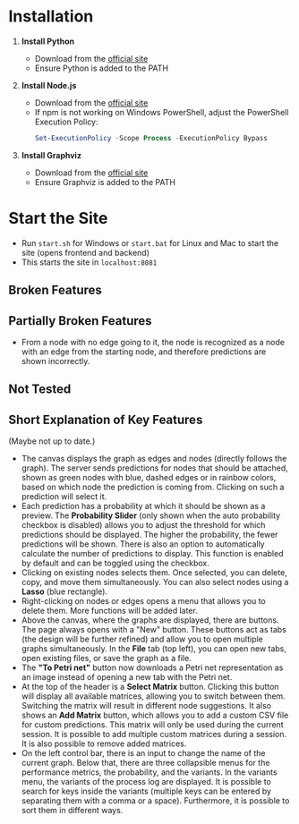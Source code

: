 # Installation

1. **Install Python**
    - Download from the [official site](https://www.python.org/downloads/)
    - Ensure Python is added to the PATH

2. **Install Node.js**
    - Download from the [official site](https://nodejs.org/en/download/package-manager)
    - If npm is not working on Windows PowerShell, adjust the PowerShell Execution Policy:
      ```powershell
      Set-ExecutionPolicy -Scope Process -ExecutionPolicy Bypass
      ```

3. **Install Graphviz**
    - Download from the [official site](https://graphviz.org/download/)
    - Ensure Graphviz is added to the PATH

# Start the Site

- Run `start.sh` for Windows or `start.bat` for Linux and Mac to start the site (opens frontend and backend)
- This starts the site in `localhost:8081`

## Broken Features

## Partially Broken Features

- From a node with no edge going to it, the node is recognized as a node with an edge from the starting node, and therefore predictions are shown incorrectly.

## Not Tested

## Short Explanation of Key Features

(Maybe not up to date.)

- The canvas displays the graph as edges and nodes (directly follows the graph). The server sends predictions for nodes that should be attached, shown as green nodes with blue, dashed edges or in rainbow colors, based on which node the prediction is coming from. Clicking on such a prediction will select it.
- Each prediction has a probability at which it should be shown as a preview. The **Probability Slider** (only shown when the auto probability checkbox is disabled) allows you to adjust the threshold for which predictions should be displayed. The higher the probability, the fewer predictions will be shown. There is also an option to automatically calculate the number of predictions to display. This function is enabled by default and can be toggled using the checkbox.
- Clicking on existing nodes selects them. Once selected, you can delete, copy, and move them simultaneously. You can also select nodes using a **Lasso** (blue rectangle).
- Right-clicking on nodes or edges opens a menu that allows you to delete them. More functions will be added later.
- Above the canvas, where the graphs are displayed, there are buttons. The page always opens with a "New" button. These buttons act as tabs (the design will be further refined) and allow you to open multiple graphs simultaneously. In the **File** tab (top left), you can open new tabs, open existing files, or save the graph as a file.
- The **"To Petri net"** button now downloads a Petri net representation as an image instead of opening a new tab with the Petri net.
- At the top of the header is a **Select Matrix** button. Clicking this button will display all available matrices, allowing you to switch between them. Switching the matrix will result in different node suggestions. It also shows an **Add Matrix** button, which allows you to add a custom CSV file for custom predictions. This matrix will only be used during the current session. It is possible to add multiple custom matrices during a session. It is also possible to remove added matrices.
- On the left control bar, there is an input to change the name of the current graph. Below that, there are three collapsible menus for the performance metrics, the probability, and the variants. In the variants menu, the variants of the process log are displayed. It is possible to search for keys inside the variants (multiple keys can be entered by separating them with a comma or a space). Furthermore, it is possible to sort them in different ways.
